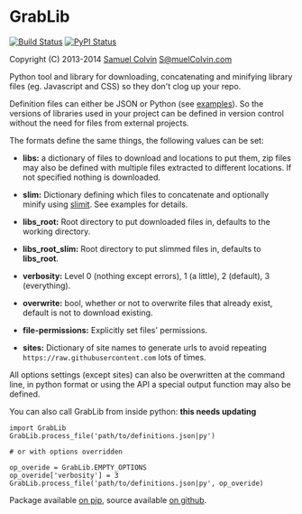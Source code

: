 GrabLib
=======

[![Build Status](https://travis-ci.org/samuelcolvin/grablib.svg?branch=master)](https://travis-ci.org/samuelcolvin/grablib)
[![PyPI Status](https://img.shields.io/pypi/v/grablib.svg?style=flat)](https://pypi.python.org/pypi/grablib)

Copyright (C) 2013-2014 [Samuel Colvin](http://www.scolvin.com) <S@muelColvin.com>

Python tool and library for downloading, concatenating and minifying library files (eg. Javascript and CSS) so they don't clog up your repo.

Definition files can either be JSON or Python (see [examples](examples)). So the versions of libraries used in your project can be defined in version control without the need for files from external projects.

The formats define the same things, the following values can be set:

* **libs:** a dictionary of files to download and locations to put them, zip files may also be defined with multiple files extracted to different locations. If not specified nothing is downloaded.

* **slim:** Dictionary defining which files to concatenate and optionally minify using [slimit](https://github.com/rspivak/slimit). See examples for details.

* **libs_root:** Root directory to put downloaded files in, defaults to the working directory.

* **libs_root_slim:** Root directory to put slimmed files in, defaults to **libs_root**.

* **verbosity:** Level 0 (nothing except errors), 1 (a little),  2 (default), 3 (everything).

* **overwrite:** bool, whether or not to overwrite files that already exist, default is not to download existing.

* **file-permissions:** Explicitly set files' permissions.

* **sites:** Dictionary of site names to generate urls to avoid repeating `https://raw.githubusercontent.com` lots of times.

All options settings (except sites) can also be overwritten at the command line, in python format or using the API a special output function may also be defined.

You can also call GrabLib from inside python: **this needs updating**

    import GrabLib
    GrabLib.process_file('path/to/definitions.json|py')

    # or with options overridden

    op_overide = GrabLib.EMPTY_OPTIONS
    op_overide['verbosity'] = 3
    GrabLib.process_file('path/to/definitions.json|py', op_overide)

Package available [on pip](https://pypi.python.org/pypi/GrabLib), source available [on github](https://github.com/samuelcolvin/GrabLib).
